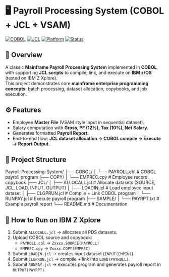 # 🖥️ Payroll Processing System (COBOL + JCL + VSAM)

[![COBOL](https://img.shields.io/badge/Language-COBOL-blue)](#)
[![JCL](https://img.shields.io/badge/Mainframe-JCL-green)](#)
[![Platform](https://img.shields.io/badge/IBM-z%2FOS-lightgrey)](#)
[![Status](https://img.shields.io/badge/Build-Passing-brightgreen)](#)

## 📌 Overview
A classic **Mainframe Payroll Processing System** implemented in **COBOL**, with supporting **JCL scripts** to compile, link, and execute on **IBM z/OS** (tested on IBM Z Xplore).  
This project demonstrates core **mainframe enterprise programming concepts**: batch processing, dataset allocation, copybooks, and job execution.

## ⚙️ Features
- Employee **Master File** (VSAM style input in sequential dataset).
- Salary computation with **Gross, PF (12%), Tax (10%), Net Salary**.
- Generates formatted **Payroll Report**.
- End-to-end flow: **JCL dataset allocation → COBOL compile → Execute → Report Output**.

## 📂 Project Structure

Payroll-Processing-System/
├── COBOL/
│ └── PAYROLL.cbl # COBOL payroll program
├── COPY/
│ └── EMPREC.cpy # Employee record copybook
├── JCL/
│ ├── ALLOCALL.jcl # Allocate datasets (SOURCE, JCL, LOAD, INPUT, OUTPUT)
│ ├── LOADIN.jcl # Load employee input dataset
│ ├── CLGPRUN.jcl # Compile + Link COBOL program
│ └── RUNPAY.jcl # Execute payroll program
├── SAMPLE/
│ └── PAYRPT.txt # Example payroll report
└── README.md # Documentation

## 🚀 How to Run on IBM Z Xplore
1. Submit `ALLOCALL.jcl` → allocates all PDS datasets.  
2. Upload COBOL source and copybook:
   - `PAYROLL.cbl` → `Zxxxx.SOURCE(PAYROLL)`
   - `EMPREC.cpy` → `Zxxxx.COPY(EMPREC)`  
3. Submit `LOADIN.jcl` → creates input dataset (`INPUT(EMPIN)`).  
4. Submit `CLGPRUN.jcl` → compile + link into `LOAD(PAYROLL)`.  
5. Submit `RUNPAY.jcl` → executes program and generates payroll report in `OUTPUT(PAYRPT)`.
